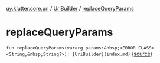 [uy.klutter.core.uri](../index.md) / [UriBuilder](index.md) / [replaceQueryParams](.)


# replaceQueryParams
`fun replaceQueryParams(vararg params:&nbsp;<ERROR CLASS><String,&nbsp;String?>): [UriBuilder](index.md)` [(source)](https://github.com/kohesive/klutter/blob/master/core-jdk6/src/main/kotlin/uy/klutter/core/uri/UriBuilder.kt#L238)


